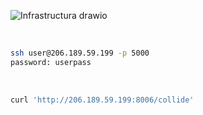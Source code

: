 ![Infrastructura drawio](https://user-images.githubusercontent.com/93029180/208929225-0254198d-11f2-4ecf-8048-947d9a5444fe.svg)

<br>

```bash
ssh user@206.189.59.199 -p 5000
password: userpass
```

<br>

```bash
curl 'http://206.189.59.199:8006/collide'
```
